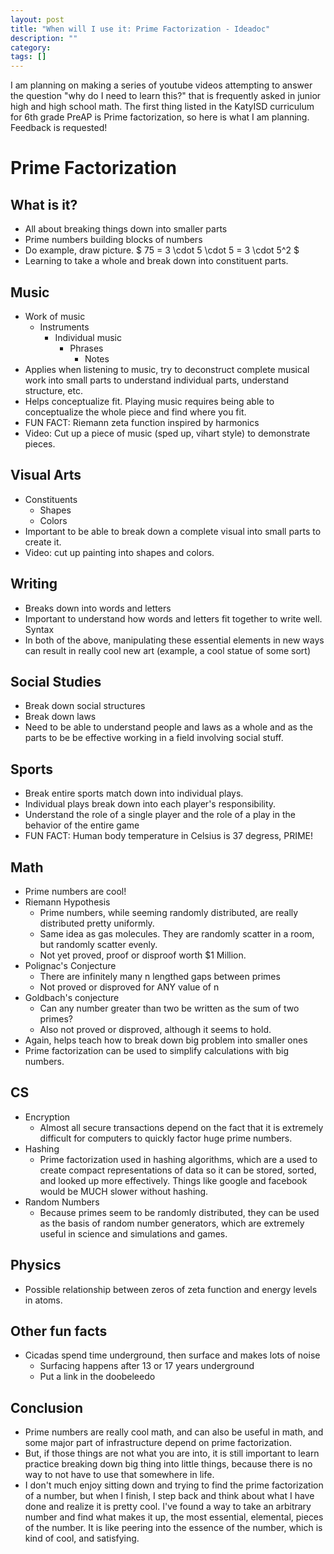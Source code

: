 ```yaml
---
layout: post
title: "When will I use it: Prime Factorization - Ideadoc"
description: ""
category: 
tags: []
---
```

I am planning on making a series of youtube videos attempting to answer the
question "why do I need to learn this?" that is frequently asked in junior high
and high school math. The first thing listed in the KatyISD curriculum for 6th
grade PreAP is Prime factorization, so here is what I am planning. Feedback is
requested!

Prime Factorization
===================

What is it?
------------
* All about breaking things down into smaller parts
* Prime numbers building blocks of numbers
* Do example, draw picture. $ 75 = 3 \cdot 5 \cdot 5 = 3 \cdot 5^2 $
* Learning to take a whole and break down into constituent parts.

Music
-----
* Work of music
    * Instruments
        * Individual music
            * Phrases
                * Notes
* Applies when listening to music, try to deconstruct complete musical work into
  small parts to understand individual parts, understand structure, etc.
* Helps conceptualize fit. Playing music requires being able to conceptualize the
  whole piece and find where you fit.
* FUN FACT: Riemann zeta function inspired by harmonics
* Video: Cut up a piece of music (sped up, vihart style) to demonstrate pieces.

Visual Arts
-----------
* Constituents
    * Shapes
    * Colors
* Important to be able to break down a complete visual into small parts to
  create it.
* Video: cut up painting into shapes and colors.

Writing
-------
* Breaks down into words and letters
* Important to understand how words and letters fit together to write well.
  Syntax
* In both of the above, manipulating these essential elements in new ways can
  result in really cool new art (example, a cool statue of some sort)

Social Studies
--------------
* Break down social structures
* Break down laws
* Need to be able to understand people and laws as a whole and as the parts to
  be be effective working in a field involving social stuff.

Sports
------
* Break entire sports match down into individual plays.
* Individual plays break down into each player's responsibility.
* Understand the role of a single player and the role of a play in the behavior
  of the entire game
* FUN FACT: Human body temperature in Celsius is 37 degress, PRIME!

Math
----
* Prime numbers are cool!
* Riemann Hypothesis
    * Prime numbers, while seeming randomly distributed, are really distributed
      pretty uniformly.
    * Same idea as gas molecules. They are randomly scatter in a room, but
      randomly scatter evenly.
    * Not yet proved, proof or disproof worth $1 Million.
* Polignac's Conjecture
    * There are infinitely many n lengthed gaps between primes
    * Not proved or disproved for ANY value of n
* Goldbach's conjecture
    * Can any number greater than two be written as the sum of two primes?
    * Also not proved or disproved, although it seems to hold.
* Again, helps teach how to break down big problem into smaller ones
* Prime factorization can be used to simplify calculations with big numbers.

CS
---
* Encryption
    * Almost all secure transactions depend on the fact that it is extremely
      difficult for computers to quickly factor huge prime numbers.
* Hashing
    * Prime factorization used in hashing algorithms, which are a used to create
      compact representations of data so it can be stored, sorted, and looked up
      more effectively. Things like google and facebook would be MUCH slower
      without hashing.
* Random Numbers
    * Because primes seem to be randomly distributed, they can be used as the
      basis of random number generators, which are extremely useful in science
      and simulations and games.

Physics
-------
* Possible relationship between zeros of zeta function and energy levels in
  atoms.

Other fun facts
---------------
* Cicadas spend time underground, then surface and makes lots of noise
    * Surfacing happens after 13 or 17 years underground
    * Put a link in the doobeleedo

Conclusion
----------
* Prime numbers are really cool math, and can also be useful in math, and some
  major part of infrastructure depend on prime factorization.
* But, if those things are not what you are into, it is still important to learn
  practice breaking down big thing into little things, because there is no way
  to not have to use that somewhere in life.
* I don't much enjoy sitting down and trying to find the prime factorization of
  a number, but when I finish, I step back and think about what I have done and
  realize it is pretty cool. I've found a way to take an arbitrary number and
  find what makes it up, the most essential, elemental, pieces of the number. It
  is like peering into the essence of the number, which is kind of cool, and
  satisfying.

